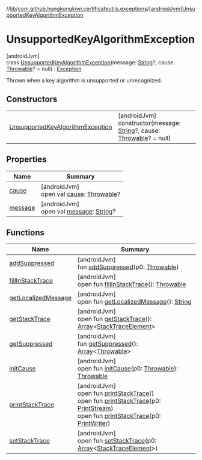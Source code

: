 //[lib](../../../index.md)/[com.github.hongkongkiwi.certificateutils.exceptions](../index.md)/[[androidJvm]UnsupportedKeyAlgorithmException](index.md)

# UnsupportedKeyAlgorithmException

[androidJvm]\
class [UnsupportedKeyAlgorithmException](index.md)(message: [String](https://kotlinlang.org/api/latest/jvm/stdlib/kotlin/-string/index.html)?, cause: [Throwable](https://kotlinlang.org/api/latest/jvm/stdlib/kotlin/-throwable/index.html)? = null) : [Exception](https://developer.android.com/reference/kotlin/java/lang/Exception.html)

Thrown when a key algorithm is unsupported or unrecognized.

## Constructors

| | |
|---|---|
| [UnsupportedKeyAlgorithmException](-unsupported-key-algorithm-exception.md) | [androidJvm]<br>constructor(message: [String](https://kotlinlang.org/api/latest/jvm/stdlib/kotlin/-string/index.html)?, cause: [Throwable](https://kotlinlang.org/api/latest/jvm/stdlib/kotlin/-throwable/index.html)? = null) |

## Properties

| Name | Summary |
|---|---|
| [cause](../[android-jvm]-untrusted-certificate-exception/index.md#-654012527%2FProperties%2F-1973928616) | [androidJvm]<br>open val [cause](../[android-jvm]-untrusted-certificate-exception/index.md#-654012527%2FProperties%2F-1973928616): [Throwable](https://kotlinlang.org/api/latest/jvm/stdlib/kotlin/-throwable/index.html)? |
| [message](../[android-jvm]-untrusted-certificate-exception/index.md#1824300659%2FProperties%2F-1973928616) | [androidJvm]<br>open val [message](../[android-jvm]-untrusted-certificate-exception/index.md#1824300659%2FProperties%2F-1973928616): [String](https://kotlinlang.org/api/latest/jvm/stdlib/kotlin/-string/index.html)? |

## Functions

| Name | Summary |
|---|---|
| [addSuppressed](../[android-jvm]-untrusted-certificate-exception/index.md#282858770%2FFunctions%2F-1973928616) | [androidJvm]<br>fun [addSuppressed](../[android-jvm]-untrusted-certificate-exception/index.md#282858770%2FFunctions%2F-1973928616)(p0: [Throwable](https://kotlinlang.org/api/latest/jvm/stdlib/kotlin/-throwable/index.html)) |
| [fillInStackTrace](../[android-jvm]-untrusted-certificate-exception/index.md#-1102069925%2FFunctions%2F-1973928616) | [androidJvm]<br>open fun [fillInStackTrace](../[android-jvm]-untrusted-certificate-exception/index.md#-1102069925%2FFunctions%2F-1973928616)(): [Throwable](https://kotlinlang.org/api/latest/jvm/stdlib/kotlin/-throwable/index.html) |
| [getLocalizedMessage](../[android-jvm]-untrusted-certificate-exception/index.md#1043865560%2FFunctions%2F-1973928616) | [androidJvm]<br>open fun [getLocalizedMessage](../[android-jvm]-untrusted-certificate-exception/index.md#1043865560%2FFunctions%2F-1973928616)(): [String](https://kotlinlang.org/api/latest/jvm/stdlib/kotlin/-string/index.html) |
| [getStackTrace](../[android-jvm]-untrusted-certificate-exception/index.md#2050903719%2FFunctions%2F-1973928616) | [androidJvm]<br>open fun [getStackTrace](../[android-jvm]-untrusted-certificate-exception/index.md#2050903719%2FFunctions%2F-1973928616)(): [Array](https://kotlinlang.org/api/latest/jvm/stdlib/kotlin/-array/index.html)&lt;[StackTraceElement](https://developer.android.com/reference/kotlin/java/lang/StackTraceElement.html)&gt; |
| [getSuppressed](../[android-jvm]-untrusted-certificate-exception/index.md#672492560%2FFunctions%2F-1973928616) | [androidJvm]<br>fun [getSuppressed](../[android-jvm]-untrusted-certificate-exception/index.md#672492560%2FFunctions%2F-1973928616)(): [Array](https://kotlinlang.org/api/latest/jvm/stdlib/kotlin/-array/index.html)&lt;[Throwable](https://kotlinlang.org/api/latest/jvm/stdlib/kotlin/-throwable/index.html)&gt; |
| [initCause](../[android-jvm]-untrusted-certificate-exception/index.md#-418225042%2FFunctions%2F-1973928616) | [androidJvm]<br>open fun [initCause](../[android-jvm]-untrusted-certificate-exception/index.md#-418225042%2FFunctions%2F-1973928616)(p0: [Throwable](https://kotlinlang.org/api/latest/jvm/stdlib/kotlin/-throwable/index.html)): [Throwable](https://kotlinlang.org/api/latest/jvm/stdlib/kotlin/-throwable/index.html) |
| [printStackTrace](../[android-jvm]-untrusted-certificate-exception/index.md#-1769529168%2FFunctions%2F-1973928616) | [androidJvm]<br>open fun [printStackTrace](../[android-jvm]-untrusted-certificate-exception/index.md#-1769529168%2FFunctions%2F-1973928616)()<br>open fun [printStackTrace](../[android-jvm]-untrusted-certificate-exception/index.md#1841853697%2FFunctions%2F-1973928616)(p0: [PrintStream](https://developer.android.com/reference/kotlin/java/io/PrintStream.html))<br>open fun [printStackTrace](../[android-jvm]-untrusted-certificate-exception/index.md#1175535278%2FFunctions%2F-1973928616)(p0: [PrintWriter](https://developer.android.com/reference/kotlin/java/io/PrintWriter.html)) |
| [setStackTrace](../[android-jvm]-untrusted-certificate-exception/index.md#2135801318%2FFunctions%2F-1973928616) | [androidJvm]<br>open fun [setStackTrace](../[android-jvm]-untrusted-certificate-exception/index.md#2135801318%2FFunctions%2F-1973928616)(p0: [Array](https://kotlinlang.org/api/latest/jvm/stdlib/kotlin/-array/index.html)&lt;[StackTraceElement](https://developer.android.com/reference/kotlin/java/lang/StackTraceElement.html)&gt;) |
